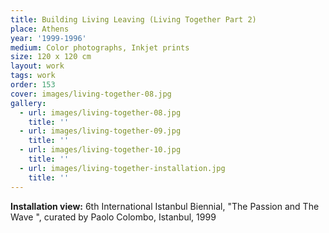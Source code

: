 ```yaml
---
title: Building Living Leaving (Living Together Part 2)
place: Athens
year: '1999-1996'
medium: Color photographs, Inkjet prints
size: 120 x 120 cm
layout: work
tags: work
order: 153
cover: images/living-together-08.jpg
gallery:
  - url: images/living-together-08.jpg
    title: ''
  - url: images/living-together-09.jpg
    title: ''
  - url: images/living-together-10.jpg
    title: ''
  - url: images/living-together-installation.jpg
    title: ''
---
```


**Installation view:** 6th International Istanbul Biennial, "The Passion and The Wave ", curated by Paolo Colombo, Istanbul, 1999